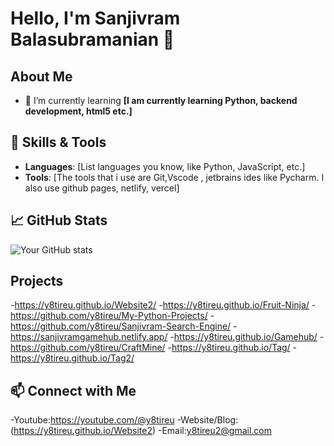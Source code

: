# Hello, I'm Sanjivram Balasubramanian 👋

## About Me
- 🌱 I’m currently learning **[I am currently learning  Python, backend development, html5 etc.]**


## 🔧 Skills & Tools
- **Languages**: [List languages you know, like Python, JavaScript, etc.]
- **Tools**: [The tools that i use are Git,Vscode , jetbrains ides like Pycharm. I also use github pages, netlify, vercel]

## 📈 GitHub Stats
![Your GitHub stats](https://github-readme-stats.vercel.app/api?username=y8tireu&show_icons=true)


## Projects
-https://y8tireu.github.io/Website2/
-https://y8tireu.github.io/Fruit-Ninja/
-https://github.com/y8tireu/My-Python-Projects/
-https://github.com/y8tireu/Sanjivram-Search-Engine/
-https://sanjivramgamehub.netlify.app/
-https://y8tireu.github.io/Gamehub/
-https://github.com/y8tireu/CraftMine/
-https://y8tireu.github.io/Tag/
-https://y8tireu.github.io/Tag2/

## 📫 Connect with Me
-Youtube:https://youtube.com/@y8tireu
-Website/Blog: (https://y8tireu.github.io/Website2)
-Email:y8tireu2@gmail.com

